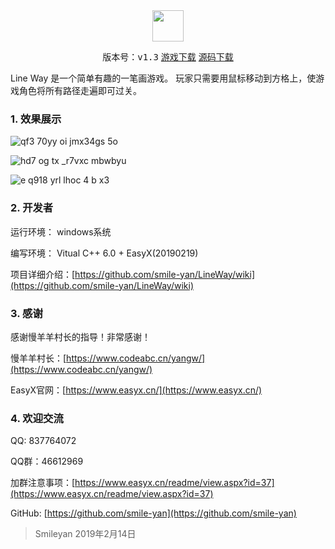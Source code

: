  
<div align='center'>
  <img src='https://user-images.githubusercontent.com/42087739/53163428-03ed4e00-3609-11e9-8d46-ae040cb4ec2f.png' height=50 />
  
<kbd>版本号：v1.3</kbd>   [<kbd>游戏下载</kbd>](https://github.com/smile-yan/LineWay/releases/download/LineWay(20190220)/LineWay.20190220.7z)  [<kbd>源码下载</kbd>](https://github.com/smile-yan/LineWay/archive/LineWay(20190220).zip)

</div>


Line Way 是一个简单有趣的一笔画游戏。
玩家只需要用鼠标移动到方格上，使游戏角色将所有路径走遍即可过关。


### 1. 效果展示
![qf3 70yy oi jmx34gs 5o](https://user-images.githubusercontent.com/42087739/53140154-d1bafc80-35c6-11e9-81fd-a0584a1dad1e.png)

![hd7 og tx _r7vxc mbwbyu](https://user-images.githubusercontent.com/42087739/53141012-86561d80-35c9-11e9-8ce8-f8ebd2758b6a.png)

![e q918 yrl lhoc 4 b x3](https://user-images.githubusercontent.com/42087739/53140987-72122080-35c9-11e9-8fae-2bc9c38e30aa.png)

### 2. 开发者
运行环境： windows系统

编写环境： Vitual C++ 6.0 + EasyX(20190219)

项目详细介绍：[https://github.com/smile-yan/LineWay/wiki](https://github.com/smile-yan/LineWay/wiki)
### 3. 感谢
感谢慢羊羊村长的指导！非常感谢！

慢羊羊村长：[https://www.codeabc.cn/yangw/](https://www.codeabc.cn/yangw/)

EasyX官网：[https://www.easyx.cn/](https://www.easyx.cn/)

### 4. 欢迎交流
QQ: 837764072 

QQ群：46612969 

加群注意事项：[https://www.easyx.cn/readme/view.aspx?id=37](https://www.easyx.cn/readme/view.aspx?id=37)

GitHub: [https://github.com/smile-yan](https://github.com/smile-yan)

> Smileyan 2019年2月14日
